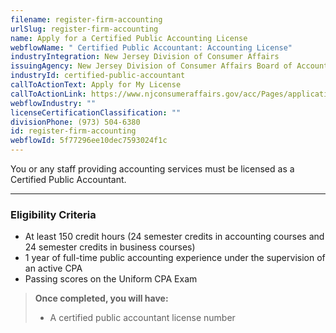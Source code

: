 ```yaml
---
filename: register-firm-accounting
urlSlug: register-firm-accounting
name: Apply for a Certified Public Accounting License
webflowName: " Certified Public Accountant: Accounting License"
industryIntegration: New Jersey Division of Consumer Affairs
issuingAgency: New Jersey Division of Consumer Affairs Board of Accountancy
industryId: certified-public-accountant
callToActionText: Apply for My License
callToActionLink: https://www.njconsumeraffairs.gov/acc/Pages/applications.aspx
webflowIndustry: ""
licenseCertificationClassification: ""
divisionPhone: (973) 504-6380
id: register-firm-accounting
webflowId: 5f77296ee10dec7593024f1c
---
```

You or any staff providing accounting services must be licensed as a Certified Public Accountant.

- - -

### Eligibility Criteria

* At least 150 credit hours (24 semester credits in accounting courses and 24 semester credits in business courses)
* 1 year of full-time public accounting experience under the supervision of an active CPA
* Passing scores on the Uniform CPA Exam

> **Once completed, you will have:**
>
> * A certified public accountant license number
